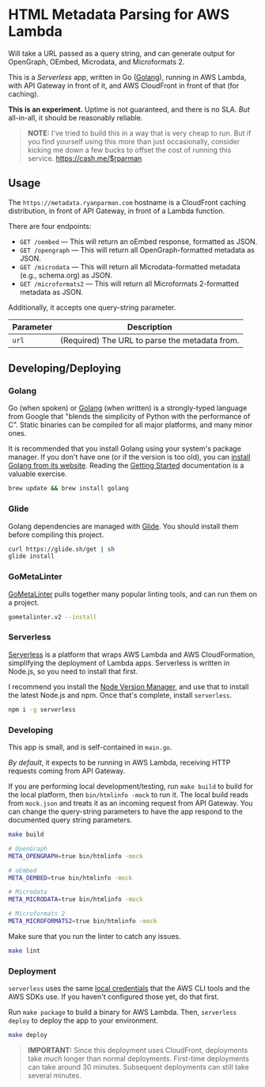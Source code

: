# HTML Metadata Parsing for AWS Lambda

Will take a URL passed as a query string, and can generate output for OpenGraph, OEmbed, Microdata, and Microformats 2.

This is a _Serverless_ app, written in Go ([Golang]), running in AWS Lambda, with API Gateway in front of it, and AWS CloudFront in front of that (for caching).

**This is an experiment.** Uptime is not guaranteed, and there is no SLA. _But_ all-in-all, it should be reasonably reliable.

> **NOTE:** I've tried to build this in a way that is very cheap to run. But if you find yourself using this more than just occasionally, consider kicking me down a few bucks to offset the cost of running this service. <https://cash.me/$rparman>

## Usage

The `https://metadata.ryanparman.com` hostname is a CloudFront caching distribution, in front of API Gateway, in front of a Lambda function.

There are four endpoints:

* `GET /oembed` — This will return an oEmbed response, formatted as JSON.
* `GET /opengraph` — This will return all OpenGraph-formatted metadata as JSON.
* `GET /microdata` — This will return all Microdata-formatted metadata (e.g., schema.org) as JSON.
* `GET /microformats2` — This will return all Microformats 2-formatted metadata as JSON.

Additionally, it accepts one query-string parameter.

| Parameter | Description |
| --------- | ----------- |
| `url` | (Required) The URL to parse the metadata from. |

## Developing/Deploying

### Golang

Go (when spoken) or [Golang] (when written) is a strongly-typed language from Google that "blends the simplicity of Python with the performance of C". Static binaries can be compiled for all major platforms, and many minor ones.

It is recommended that you install Golang using your system's package manager. If you don't have one (or if the version is too old), you can [install Golang from its website](https://golang.org/doc/install). Reading the [Getting Started](https://golang.org/doc/) documentation is a valuable exercise.

```bash
brew update && brew install golang
```

### Glide

Golang dependencies are managed with [Glide]. You should install them before compiling this project.

```bash
curl https://glide.sh/get | sh
glide install
```

### GoMetaLinter

[GoMetaLinter] pulls together many popular linting tools, and can run them on a project.

```bash
gometalinter.v2 --install
```

### Serverless

[Serverless] is a platform that wraps AWS Lambda and AWS CloudFormation, simplifying the deployment of Lambda apps. Serverless is written in Node.js, so you need to install that first.

I recommend you install the [Node Version Manager][nvm], and use that to install the latest Node.js and npm. Once that's complete, install `serverless`.

```bash
npm i -g serverless
```

### Developing

This app is small, and is self-contained in `main.go`.

_By default_, it expects to be running in AWS Lambda, receiving HTTP requests coming from API Gateway.

If you are performing local development/testing, run `make build` to build for the local platform, then `bin/htmlinfo -mock` to run it. The local build reads from `mock.json` and treats it as an incoming request from API Gateway. You can change the query-string parameters to have the app respond to the documented query string parameters.

```bash
make build

# OpenGraph
META_OPENGRAPH=true bin/htmlinfo -mock

# oEmbed
META_OEMBED=true bin/htmlinfo -mock

# Microdata
META_MICRODATA=true bin/htmlinfo -mock

# Microformats 2
META_MICROFORMATS2=true bin/htmlinfo -mock
```

Make sure that you run the linter to catch any issues.

```bash
make lint
```

### Deployment

`serverless` uses the same [local credentials](https://docs.aws.amazon.com/cli/latest/topic/config-vars.html) that the AWS CLI tools and the AWS SDKs use. If you haven't configured those yet, do that first.

Run `make package` to build a binary for AWS Lambda. Then, `serverless deploy` to deploy the app to your environment.

```bash
make deploy
```

> **IMPORTANT:** Since this deployment uses CloudFront, deployments take _much_ longer than normal deployments. First-time deployments can take around 30 minutes. Subsequent deployments can still take several minutes.

  [Glide]: https://glide.sh
  [Golang]: https://golang.org
  [GoMetaLinter]: https://github.com/alecthomas/gometalinter
  [nvm]: https://github.com/creationix/nvm
  [Serverless]: https://serverless.com/framework/docs/getting-started/
